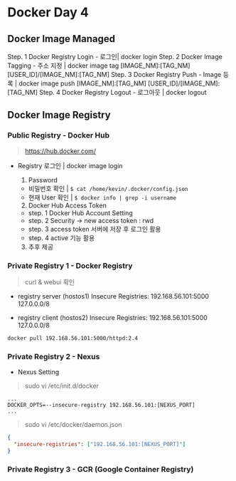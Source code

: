 # Docker Day 4
## Docker Image Managed

Step. 1 Docker Registry Login - 로그인| docker login
Step. 2 Docker Image Tagging - 주소 지정 | docker image tag [IMAGE_NM]:[TAG_NM] [USER_ID]/[IMAGE_NM]:[TAG_NM]
Step. 3 Docker Registry Push - Image 등록 | docker image push [IMAGE_NM]:[TAG_NM] [USER_ID]/[IMAGE_NM]:[TAG_NM]
Step. 4 Docker Registry Logout - 로그아웃 | docker logout

## Docker Image Registry 
### Public Registry - Docker Hub

> https://hub.docker.com/

* Registry 로그인 | docker image login
  1. Password
    - 비밀번호 확인 | `$ cat /home/kevin/.docker/config.json`
    - 현재 User 확인 | `$ docker info | grep -i username`

  2. Docker Hub Access Token
    - step. 1 Docker Hub Account Setting
    - step. 2 Security -> new access token : rwd
    - step. 3 access token 서버에 저장 후 로그인 활용
    - step. 4 active 기능 활용

  3. 추후 제공

### Private Registry 1 - Docker Registry

> curl & webui 확인

* registry server (hostos1)
 Insecure Registries:
  192.168.56.101:5000
  127.0.0.0/8

* registry client (hostos2)
 Insecure Registries:
  192.168.56.101:5000
  127.0.0.0/8

```bash
docker pull 192.168.56.101:5000/httpd:2.4
```

### Private Registry 2 - Nexus

* Nexus Setting

> sudo vi /etc/init.d/docker

```config
...
DOCKER_OPTS=--insecure-registry 192.168.56.101:[NEXUS_PORT]
...
```

> sudo vi /etc/docker/daemon.json
```json
{
  "insecure-registries": ["192.168.56.101:[NEXUS_PORT]"]
}
```

### Private Registry 3 - GCR (Google Container Registry)
